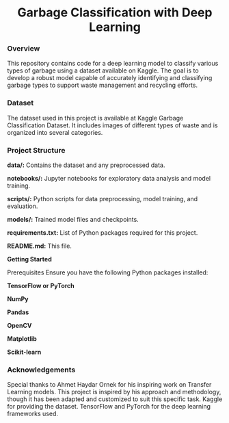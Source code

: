 <h1 align="center">Garbage Classification with Deep Learning </h1>


<h3 align="left">Overview</h3>

This repository contains code for a deep learning model to classify various types of garbage using a dataset available on Kaggle. The goal is to develop a robust model capable of accurately identifying and classifying garbage types to support waste management and recycling efforts.

<h3 align="left">Dataset</h3>

The dataset used in this project is available at Kaggle Garbage Classification Dataset. It includes images of different types of waste and is organized into several categories.

<h3 align="left">Project Structure</h3>

**data/:** Contains the dataset and any preprocessed data.

**notebooks/:** Jupyter notebooks for exploratory data analysis and model training.

**scripts/:** Python scripts for data preprocessing, model training, and evaluation.

**models/:** Trained model files and checkpoints.

**requirements.txt:** List of Python packages required for this project.

**README.md:** This file.

**Getting Started**

Prerequisites
Ensure you have the following Python packages installed:

**TensorFlow or PyTorch**

**NumPy**

**Pandas**

**OpenCV**

**Matplotlib**

**Scikit-learn**

<h3 aligin="left">Acknowledgements</h3>

Special thanks to Ahmet Haydar Ornek for his inspiring work on Transfer Learning models. This project is inspired by his approach and methodology, though it has been adapted and customized to suit this specific task.
Kaggle for providing the dataset.
TensorFlow and PyTorch for the deep learning frameworks used.
